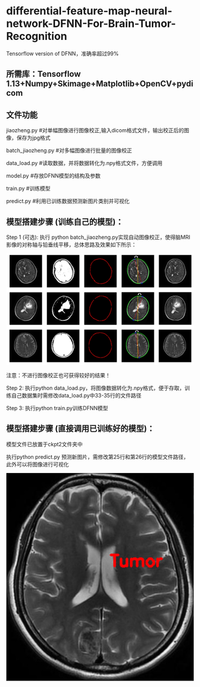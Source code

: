 # differential-feature-map-neural-network-DFNN-For-Brain-Tumor-Recognition
Tensorflow version of DFNN，准确率超过99%

## 所需库：Tensorflow 1.13+Numpy+Skimage+Matplotlib+OpenCV+pydicom

## 文件功能

jiaozheng.py #对单幅图像进行图像校正,输入dicom格式文件，输出校正后的图像，保存为jpg格式

batch_jiaozheng.py #对多幅图像进行批量的图像校正

data_load.py #读取数据，并将数据转化为.npy格式文件，方便调用

model.py #存放DFNN模型的结构及参数

train.py #训练模型

predict.py #利用已训练数据预测新图片类别并可视化

## 模型搭建步骤 (训练自己的模型)：

Step 1 (可选): 执行 python batch_jiaozheng.py实现自动图像校正，使得脑MRI影像的对称轴与铅垂线平移，总体思路及效果如下所示：

![Image text](https://github.com/hzluyali/differential-feature-map-neural-network-DFNN-/blob/main/img/1626449101(1).jpg)

注意：不进行图像校正也可获得较好的结果！

Step 2: 执行python data_load.py，将图像数据转化为.npy格式，便于存取，训练自己数据集时需修改data_load.py中33-35行的文件路径

Step 3: 执行python train.py训练DFNN模型

## 模型搭建步骤 (直接调用已训练好的模型)：
模型文件已放置于ckpt2文件夹中

执行python predict.py 预测新图片，需修改第25行和第26行的模型文件路径，此外可以将图像进行可视化

![Image text](https://github.com/hzluyali/differential-feature-map-neural-network-DFNN-/blob/main/img/1626452647(1).jpg)



